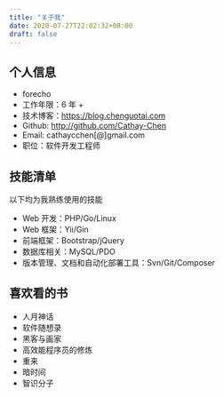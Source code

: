 ```yaml
---
title: "关于我"
date: 2020-07-27T22:02:32+08:00
draft: false
---
```


## 个人信息

- forecho
- 工作年限：6 年 +
- 技术博客：<https://blog.chenguotai.com>
- Github: <http://github.com/Cathay-Chen>
- Email: cathaycchen[@]gmail.com
- 职位：软件开发工程师

## 技能清单

以下均为我熟练使用的技能

- Web 开发：PHP/Go/Linux
- Web 框架：Yii/Gin
- 前端框架：Bootstrap/jQuery
- 数据库相关：MySQL/PDO
- 版本管理、文档和自动化部署工具：Svn/Git/Composer

## 喜欢看的书

- 人月神话
- 软件随想录
- 黑客与画家
- 高效能程序员的修炼
- 重来
- 暗时间
- 智识分子